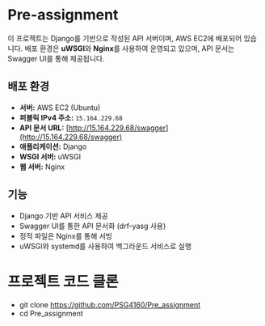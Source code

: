 # Pre-assignment


이 프로젝트는 Django를 기반으로 작성된 API 서버이며, AWS EC2에 배포되어 있습니다.
배포 환경은 **uWSGI**와 **Nginx**를 사용하여 운영되고 있으며, API 문서는 Swagger UI를 통해 제공됩니다.

## 배포 환경

- **서버:** AWS EC2 (Ubuntu)
- **퍼블릭 IPv4 주소:** `15.164.229.68`
- **API 문서 URL:** [http://15.164.229.68/swagger](http://15.164.229.68/swagger)
- **애플리케이션:** Django
- **WSGI 서버:** uWSGI
- **웹 서버:** Nginx

## 기능

- Django 기반 API 서비스 제공
- Swagger UI를 통한 API 문서화 (drf-yasg 사용)
- 정적 파일은 Nginx를 통해 서빙
- uWSGI와 systemd를 사용하여 백그라운드 서비스로 실행


# 프로젝트 코드 클론 
- git clone https://github.com/PSG4160/Pre_assignment
- cd Pre_assignment


